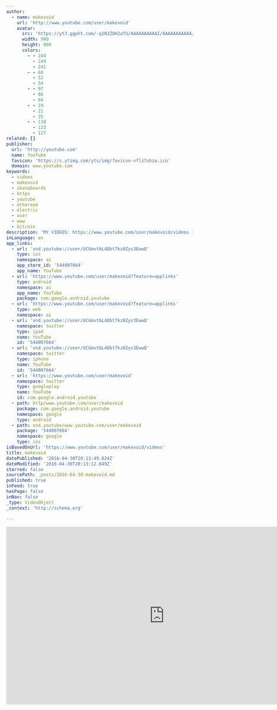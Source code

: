 ```yaml
---
author:
  - name: makevoid
    url: 'http://www.youtube.com/user/makevoid'
    avatar:
      src: 'https://yt3.ggpht.com/-q1N3ZOH2afU/AAAAAAAAAAI/AAAAAAAAAAA/lyPmFBSVYCY/s900-c-k-no-rj-c0xffffff/photo.jpg'
      width: 900
      height: 900
      colors:
        - - 244
          - 249
          - 241
        - - 60
          - 52
          - 54
        - - 97
          - 86
          - 84
        - - 19
          - 21
          - 25
        - - 118
          - 123
          - 127
related: []
publisher:
  url: 'http://youtube.com'
  name: YouTube
  favicon: 'https://s.ytimg.com/yts/img/favicon-vflz7uhzw.ico'
  domain: www.youtube.com
keywords:
  - videos
  - makevoid
  - skateboards
  - https
  - youtube
  - ethereum
  - electric
  - user
  - www
  - bitcoin
description: 'MY VIDEOS: https://www.youtube.com/user/makevoid/videos I am currently posting videos about, or made on electric skateboards. I also do some time lapses and videos on bitcoin/ethereum apps.'
inLanguage: en
app_links:
  - url: 'vnd.youtube://user/UCGmvtbL4Qbt7kz0Zys3EwwQ'
    type: ios
    namespace: ai
    app_store_id: '544007664'
    app_name: YouTube
  - url: 'https://www.youtube.com/user/makevoid?feature=applinks'
    type: android
    namespace: ai
    app_name: YouTube
    package: com.google.android.youtube
  - url: 'https://www.youtube.com/user/makevoid?feature=applinks'
    type: web
    namespace: ai
  - url: 'vnd.youtube://user/UCGmvtbL4Qbt7kz0Zys3EwwQ'
    namespace: twitter
    type: ipad
    name: YouTube
    id: '544007664'
  - url: 'vnd.youtube://user/UCGmvtbL4Qbt7kz0Zys3EwwQ'
    namespace: twitter
    type: iphone
    name: YouTube
    id: '544007664'
  - url: 'https://www.youtube.com/user/makevoid'
    namespace: twitter
    type: googleplay
    name: YouTube
    id: com.google.android.youtube
  - path: http/www.youtube.com/user/makevoid
    package: com.google.android.youtube
    namespace: google
    type: android
  - path: vnd.youtube/www.youtube.com/user/makevoid
    package: '544007664'
    namespace: google
    type: ios
isBasedOnUrl: 'https://www.youtube.com/user/makevoid/videos'
title: makevoid
datePublished: '2016-04-30T20:13:49.824Z'
dateModified: '2016-04-30T20:13:12.649Z'
starred: false
sourcePath: _posts/2016-04-30-makevoid.md
published: true
inFeed: true
hasPage: false
inNav: false
_type: VideoObject
_context: 'http://schema.org'

---
```

<iframe src="https://cdn.embedly.com/widgets/media.html?src=http%3A%2F%2Fwww.youtube.com%2Fembed%2Fvideoseries%3Flist%3DUUGmvtbL4Qbt7kz0Zys3EwwQ&amp;url=https%3A%2F%2Fwww.youtube.com%2Fuser%2Fmakevoid%2Fvideos&amp;image=https%3A%2F%2Fyt3.ggpht.com%2F-q1N3ZOH2afU%2FAAAAAAAAAAI%2FAAAAAAAAAAA%2FlyPmFBSVYCY%2Fs900-c-k-no-rj-c0xffffff%2Fphoto.jpg&amp;key=b7d04c9b404c499eba89ee7072e1c4f7&amp;type=text%2Fhtml&amp;schema=youtube" width="853" height="480" scrolling="no" frameborder="0" allowfullscreen="" style=""></iframe>